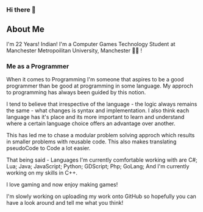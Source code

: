 ### Hi there 👋

## About Me

I'm 22 Years! Indian! I'm a Computer Games Technology Student at Manchester Metropoilitan University, Manchester :man_student: ! 

### Me as a Programmer
When it comes to Programming I'm someone that aspires to be a good programmer than be good at programming in some language. My approch to programming has always been guided by this notion.

I tend to believe that irrespective of the language - the logic always remains the same - what changes is syntax and implementation. I also think each language has it's place
and its more important to learn and understand where a certain language choice offers an advantage over another. 

This has led me to chase a modular problem solving approch which results in smaller problems with reusable code. This also makes translating pseudoCode to Code a lot easier.

That being said - Languages I'm currently comfortable working with are C#; Lua; Java; JavaScript; Python; GDScript; Php; GoLang; And I'm currently working on my skills in C++. 

I love gaming and now enjoy making games! 

I'm slowly working on uploading my work onto GitHub so hopefully you can have a look around and tell me what you think! 
